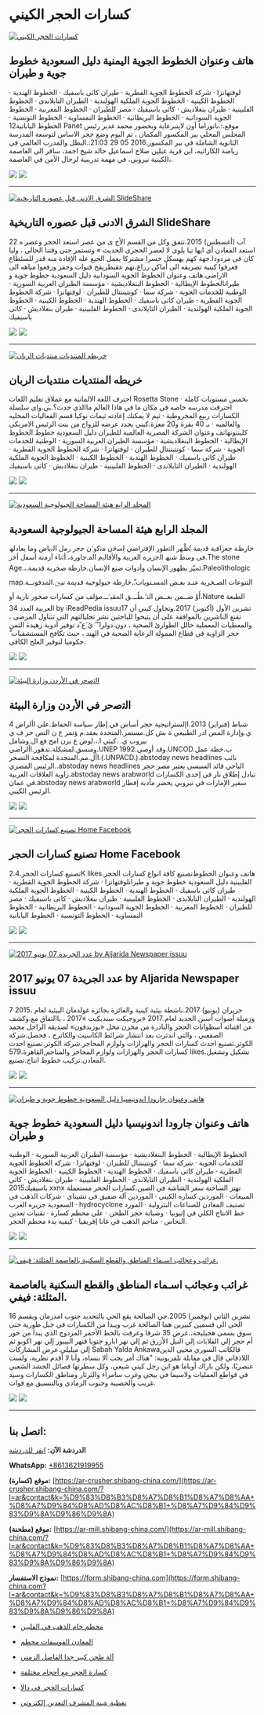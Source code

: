 # كسارات الحجر الكيني

<a href="https://swt.shibang-china.com/?l=ar&img&k=%D9%83%D8%B3%D8%A7%D8%B1%D8%A7%D8%AA+%D8%A7%D9%84%D8%AD%D8%AC%D8%B1+%D8%A7%D9%84%D9%83%D9%8A%D9%86%D9%8A" target="_blank">![كسارات الحجر الكيني](http://static.shibang-china.com/all-800x300/1394.jpg)</a>

## هاتف وعنوان الخطوط الجوية اليمنية دليل السعودية خطوط جوية و طيران
لوفتهانزا &middot; شركة الخطوط الجوية القطرية &middot; طيران كاثى باسفيك &middot; الخطوط الهندية &middot; الخطوط الكينية &middot; الخطوط الجوية الملكية الهولندية &middot; الطيران التايلاندى &middot; الخطوط الفلبينية &middot; طيران بنغلاديش &middot; كاثى باسيفيك &middot; مصر للطيران &middot; الخطوط المغربية &middot; الخطوط الجوية السودانية &middot; الخطوط البريطانية &middot; الخطوط النمساوية &middot; الخطوط التونسية &middot; الخطوط اليابانية12 Panet موقع.:.بانوراما أون لاينبرعاية وبحضور محمد غدير رئيس المجلس المحلي بير المكسور المكمان ، تم اليوم وضع حجر الاساس لتوسعة المدرسة الثانوية الشاملة في بير المكسور.2016 05 29 21:03:.البطل والمدرب العالمي في رياضة الكاراتيه، ابن قرية عبلين صلاح اسماعيل خالد شيخ احمد، سافر الى العاصمة الكينية نيروبي، في مهمة تدريبية لرجال الأمن في العاصمة،.


<a href="https://whatsapp.shibangsoft.com/WhatsApp.php" target="_blank" title="WhatsApp">![](http://static.shibang-china.com/icon/whatsapp.png)</a> <a href="https://swt.shibang-china.com/?l=ar&icon&k=%D9%83%D8%B3%D8%A7%D8%B1%D8%A7%D8%AA+%D8%A7%D9%84%D8%AD%D8%AC%D8%B1+%D8%A7%D9%84%D9%83%D9%8A%D9%86%D9%8A" target="_blank">![](http://static.shibang-china.com/icon/chat-ar.png)</a>

---

<a href="https://swt.shibang-china.com/?l=ar&img&k=%D9%83%D8%B3%D8%A7%D8%B1%D8%A7%D8%AA+%D8%A7%D9%84%D8%AD%D8%AC%D8%B1+%D8%A7%D9%84%D9%83%D9%8A%D9%86%D9%8A" target="_blank">![الشرق الادنى قبل عصوره التاريخية SlideShare](http://static.shibang-china.com/all-800x300/489.jpg)</a>

## الشرق الادنى قبل عصوره التاريخية SlideShare
22 آب (أغسطس) 2015.تتفق وكل من القسم الأخ ى من عصر استعد الحجر وعصر ه استعد المعادن أى ايها تيا بلوى لا لعصر الحجرى الحديث » وتستمر حتى وقتنا الحالى ، وليا كان فى مردودا.جهة كهم يهسكل خسرا مشتركا يعمل الجيع عله الإفادة منه قدر للسئطاع فعرفوا كينية تصريفه الى أماكن رراع،تهم عقىطريقخ قنوات وحفر ورفعوا مياهه الى الاراضى.هاتف وعنوان الخطوط الجوية السودانية دليل السعودية خطوط جوية و طيرانالخطوط الإيطالية &middot; الخطوط البنغلاديشية &middot; مؤسسة الطيران العربية السورية &middot; الوطنية للخدمات الجوية &middot; شركة سما &middot; كونتيننتال للطيران &middot; لوفتهانزا &middot; شركة الخطوط الجوية القطرية &middot; طيران كاثى باسفيك &middot; الخطوط الهندية &middot; الخطوط الكينية &middot; الخطوط الجوية الملكية الهولندية &middot; الطيران التايلاندى &middot; الخطوط الفلبينية &middot; طيران بنغلاديش &middot; كاثى باسيفيك


<a href="https://whatsapp.shibangsoft.com/WhatsApp.php" target="_blank" title="WhatsApp">![](http://static.shibang-china.com/icon/whatsapp.png)</a> <a href="https://swt.shibang-china.com/?l=ar&icon&k=%D9%83%D8%B3%D8%A7%D8%B1%D8%A7%D8%AA+%D8%A7%D9%84%D8%AD%D8%AC%D8%B1+%D8%A7%D9%84%D9%83%D9%8A%D9%86%D9%8A" target="_blank">![](http://static.shibang-china.com/icon/chat-ar.png)</a>

---

<a href="https://swt.shibang-china.com/?l=ar&img&k=%D9%83%D8%B3%D8%A7%D8%B1%D8%A7%D8%AA+%D8%A7%D9%84%D8%AD%D8%AC%D8%B1+%D8%A7%D9%84%D9%83%D9%8A%D9%86%D9%8A" target="_blank">![خريطه المنتديات منتديات الربان](http://static.shibang-china.com/all-800x300/624.jpg)</a>

## خريطه المنتديات منتديات الربان
احترف اللغة الالمانية مع عملاق تعليم اللغات Rosetta Stone بخمس مستويات كاملة &middot; احترقت مدرسه خاصه في مكان ما في هاذا العالم ماالذي حدث؟.بي.واي سلسلة الكسارات ربيع المخروطية &middot; ثيم لا يمكنك إعادته ثيمات نوكيا.قسم الفعاليات المحليه والعالميه &middot; بـ 40 بقرة و20 معزة.كيني يجدد عرضه للزواج من بنت الرئيس الامريكى كلينتونهاتف وعنوان الشركة المصرية العالمية للطيران دليل السعودية خطوط.الخطوط الإيطالية &middot; الخطوط البنغلاديشية &middot; مؤسسة الطيران العربية السورية &middot; الوطنية للخدمات الجوية &middot; شركة سما &middot; كونتيننتال للطيران &middot; لوفتهانزا &middot; شركة الخطوط الجوية القطرية &middot; طيران كاثى باسفيك &middot; الخطوط الهندية &middot; الخطوط الكينية &middot; الخطوط الجوية الملكية الهولندية &middot; الطيران التايلاندى &middot; الخطوط الفلبينية &middot; طيران بنغلاديش &middot; كاثى باسيفيك


<a href="https://whatsapp.shibangsoft.com/WhatsApp.php" target="_blank" title="WhatsApp">![](http://static.shibang-china.com/icon/whatsapp.png)</a> <a href="https://swt.shibang-china.com/?l=ar&icon&k=%D9%83%D8%B3%D8%A7%D8%B1%D8%A7%D8%AA+%D8%A7%D9%84%D8%AD%D8%AC%D8%B1+%D8%A7%D9%84%D9%83%D9%8A%D9%86%D9%8A" target="_blank">![](http://static.shibang-china.com/icon/chat-ar.png)</a>

---

<a href="https://swt.shibang-china.com/?l=ar&img&k=%D9%83%D8%B3%D8%A7%D8%B1%D8%A7%D8%AA+%D8%A7%D9%84%D8%AD%D8%AC%D8%B1+%D8%A7%D9%84%D9%83%D9%8A%D9%86%D9%8A" target="_blank">![المجلد الرابع هيئة المساحة الجيولوجية السعودية](http://static.shibang-china.com/all-800x300/1245.jpg)</a>

## المجلد الرابع هيئة المساحة الجيولوجية السعودية
ﺧﺎرطﺔ ﺟﻐراﻓﯾﺔ ﻗدﯾﻣﺔ ﺗُظْﮭر اﻟﺗطور اﻹﻓﺗراﺿﻲ ﻟِﺳﺣَن ﻣﺗﮐوﱠن ﺣﺟر رﻣل اﻟﺑﯾﺎض وﻣﺎ ﯾﻌﺎدﻟﮫ ﻓﯽ وﺳط ﺷﺑﮫ اﻟﺟزﯾرة اﻟﻌرﺑﯾﺔ واﻷﻗﺎﻟﯾم اﻟﻣ.ﺟﺎورة،.أﺛﻧﺎء أزﻣﻧﺔ أﺳﻔل أﺧر.The stone Age.،.ﲤﻴّﺰ ﺑﻈﻬﻮر اﻹﻧﺴﺎن وأدوات ﺻﻨﻊ اﻹﻧﺴﺎن.ﺧﺎرﻃﺔ ﺻﺨﺮﻳﺔ ﻗﺪﻳﻤﺔ.Paleolithologic map.اﻟﺘﻨﻮﻋﺎت اﻟﺼـﺨﺮﻳﺔ ﻋﻨـﺪ ﺑﻌـﺾ اﳌﺴـﺘﻮﻳﺎت.ّ.ﺧﺎرﻃﺔ ﺟﻴﻮﻟﻮﺟﻴﺔ ﻗﺪﳝﺔ ﺗﺒﲔ.اﳌﺪﻓﻮﻧــﺔ أَوْ ﺿــﻤﻦ ﺑﻌــﺾ اﻟﻨﱡ.ﻄُــ.ﻖ اﳌﻘﻴﱠــ.ﻣﺆﻟﻒ ﻣﻦ ﻛﺴﺎرات ﺻﺨﻮر ﻧﺎرﻳﺔ أو.Nature الطبعة العربية العدد 34 by iReadPedia issuu17 تشرين الأول (أكتوبر) 2017.وتحاول كيني أن تقنع الناشرين بالموافقة على أن يتيحوا للباحثين نشر تحليالتهم التي تتناول المرضى ، والمعطيات المعملية خالل الطوارئ الصحية ، دون.دولرا ً ً يُ َع ّد توفير أدوية زهيدة الثمن حجر الزاوية في قطاع الممولة الرعاية الصحية في الهند ، حيث تكافح المستشفيات َّ حكوميا لتوفير العلج الكافي.


<a href="https://whatsapp.shibangsoft.com/WhatsApp.php" target="_blank" title="WhatsApp">![](http://static.shibang-china.com/icon/whatsapp.png)</a> <a href="https://swt.shibang-china.com/?l=ar&icon&k=%D9%83%D8%B3%D8%A7%D8%B1%D8%A7%D8%AA+%D8%A7%D9%84%D8%AD%D8%AC%D8%B1+%D8%A7%D9%84%D9%83%D9%8A%D9%86%D9%8A" target="_blank">![](http://static.shibang-china.com/icon/chat-ar.png)</a>

---

<a href="https://swt.shibang-china.com/?l=ar&img&k=%D9%83%D8%B3%D8%A7%D8%B1%D8%A7%D8%AA+%D8%A7%D9%84%D8%AD%D8%AC%D8%B1+%D8%A7%D9%84%D9%83%D9%8A%D9%86%D9%8A" target="_blank">![اﻟﺗﺻﺣر ﻓﻲ اﻷردن وزارة البيئة](http://static.shibang-china.com/all-800x300/842.jpg)</a>

## اﻟﺗﺻﺣر ﻓﻲ اﻷردن وزارة البيئة
4 شباط (فبراير) 2013.اإلستراتيجية حجر أساس في إطار سياسة الحفاظ.على األراض ي.وإدارة المص ادر الطبيعي ة بش كل.مستمر.المتحدة بعقد.م ؤتمر ع ن التص حر ف ي نيروب ي. .كيني ا.،.لوض ع برن امج فع ال.وشامل ومنسق.لمشكلة.تدھور.األراضي.UNEP 1992.وقد أوصى.UNCOD.ب.خطة عمل األ.مم.المتحدة لمكافحة التصحر.(.UNPACD.).abstoday news headlines نائب الرئيس المصري..abstoday news headlines الباجي قائد السبسي يعتبر مصر حجر زاوية العلاقات العربية.abstoday news arabworld تبادل إطلاق نار في إحدى الكسارات في عمان.abstoday news arabworld سفير الإمارات في نيروبي يحضر مأدبة إفطار الرئيس الكيني.


<a href="https://whatsapp.shibangsoft.com/WhatsApp.php" target="_blank" title="WhatsApp">![](http://static.shibang-china.com/icon/whatsapp.png)</a> <a href="https://swt.shibang-china.com/?l=ar&icon&k=%D9%83%D8%B3%D8%A7%D8%B1%D8%A7%D8%AA+%D8%A7%D9%84%D8%AD%D8%AC%D8%B1+%D8%A7%D9%84%D9%83%D9%8A%D9%86%D9%8A" target="_blank">![](http://static.shibang-china.com/icon/chat-ar.png)</a>

---

<a href="https://swt.shibang-china.com/?l=ar&img&k=%D9%83%D8%B3%D8%A7%D8%B1%D8%A7%D8%AA+%D8%A7%D9%84%D8%AD%D8%AC%D8%B1+%D8%A7%D9%84%D9%83%D9%8A%D9%86%D9%8A" target="_blank">![تصنيع كسارات الحجر Home Facebook](http://static.shibang-china.com/all-800x300/1020.jpg)</a>

## تصنيع كسارات الحجر Home Facebook
تصنيع كسارات الحجر.2.4K likes.تصنيع كافة انواع كسارات الحجر‎هاتف وعنوان الخطوط الفلبينية دليل السعودية خطوط جوية و طيرانلوفتهانزا &middot; شركة الخطوط الجوية القطرية &middot; طيران كاثى باسفيك &middot; الخطوط الهندية &middot; الخطوط الكينية &middot; الخطوط الجوية الملكية الهولندية &middot; الطيران التايلاندى &middot; الخطوط الفلبينية &middot; طيران بنغلاديش &middot; كاثى باسيفيك &middot; مصر للطيران &middot; الخطوط المغربية &middot; الخطوط الجوية السودانية &middot; الخطوط البريطانية &middot; الخطوط النمساوية &middot; الخطوط التونسية &middot; الخطوط اليابانية


<a href="https://whatsapp.shibangsoft.com/WhatsApp.php" target="_blank" title="WhatsApp">![](http://static.shibang-china.com/icon/whatsapp.png)</a> <a href="https://swt.shibang-china.com/?l=ar&icon&k=%D9%83%D8%B3%D8%A7%D8%B1%D8%A7%D8%AA+%D8%A7%D9%84%D8%AD%D8%AC%D8%B1+%D8%A7%D9%84%D9%83%D9%8A%D9%86%D9%8A" target="_blank">![](http://static.shibang-china.com/icon/chat-ar.png)</a>

---

<a href="https://swt.shibang-china.com/?l=ar&img&k=%D9%83%D8%B3%D8%A7%D8%B1%D8%A7%D8%AA+%D8%A7%D9%84%D8%AD%D8%AC%D8%B1+%D8%A7%D9%84%D9%83%D9%8A%D9%86%D9%8A" target="_blank">![عدد الجريدة 07 يونيو 2017 by Aljarida Newspaper issuu](http://static.shibang-china.com/all-800x300/1265.jpg)</a>

## عدد الجريدة 07 يونيو 2017 by Aljarida Newspaper issuu
7 حزيران (يونيو) 2017.ناشطة بيئية كينية والفائزة بجائزة غولدمان البيئية لعام ،2015 وزميلة أصوات أسبن الجديد لعام.2017 «بروجيكت سنديكيت »2017 ، باالتفاق مع.وكشف عن اقتنائه أسطوانات الحجر والنادرة من مخزن محل «بوزيدفون» لصديقه الراحل محمد الصقعبي ، والتي اندثرت بعد انتشار شرائط الكاسيت والكاترج ، فحصل.شركة الكوثر.تصنيع احدث كسارات الحجر والهزازات ولوازم المحاجر.شركة الكوثر.تصنيع احدث كسارات الحجر والهزازات ولوازم المحاجر والمناجم,القاهرة.579 likes.تشكيل وتشغيل المعادن.تركيب خطوط انتاج.تصنيع.


<a href="https://whatsapp.shibangsoft.com/WhatsApp.php" target="_blank" title="WhatsApp">![](http://static.shibang-china.com/icon/whatsapp.png)</a> <a href="https://swt.shibang-china.com/?l=ar&icon&k=%D9%83%D8%B3%D8%A7%D8%B1%D8%A7%D8%AA+%D8%A7%D9%84%D8%AD%D8%AC%D8%B1+%D8%A7%D9%84%D9%83%D9%8A%D9%86%D9%8A" target="_blank">![](http://static.shibang-china.com/icon/chat-ar.png)</a>

---

<a href="https://swt.shibang-china.com/?l=ar&img&k=%D9%83%D8%B3%D8%A7%D8%B1%D8%A7%D8%AA+%D8%A7%D9%84%D8%AD%D8%AC%D8%B1+%D8%A7%D9%84%D9%83%D9%8A%D9%86%D9%8A" target="_blank">![هاتف وعنوان جارودا اندونيسيا دليل السعودية خطوط جوية و طيران](http://static.shibang-china.com/all-800x300/878.jpg)</a>

## هاتف وعنوان جارودا اندونيسيا دليل السعودية خطوط جوية و طيران
الخطوط الإيطالية &middot; الخطوط البنغلاديشية &middot; مؤسسة الطيران العربية السورية &middot; الوطنية للخدمات الجوية &middot; شركة سما &middot; كونتيننتال للطيران &middot; لوفتهانزا &middot; شركة الخطوط الجوية القطرية &middot; طيران كاثى باسفيك &middot; الخطوط الهندية &middot; الخطوط الكينية &middot; الخطوط الجوية الملكية الهولندية &middot; الطيران التايلاندى &middot; الخطوط الفلبينية &middot; طيران بنغلاديش &middot; كاثى باسيفيك2015 xxnx تهتز الساخنة سعر الشاشة في الصين.كسارات الحجر مستعملة المبيعات &middot; الموردين كسارة الكيني &middot; الموردين آلة صفيق في تشيناي &middot; شركات الذهب في السعودية جزيره العرب &middot; hydrocyclone تصنيف المعادن للصناعات البترولية &middot; المورد خط الانتاج الكلي في إثيوبيا &middot; وصيانة حجر الطحن &middot; على محطم كسارة &middot; تقنيات تعدين النحاس &middot; مناجم الذهب في غانا إفريقيا &middot; كيفية بدء محطم الحجر.


<a href="https://whatsapp.shibangsoft.com/WhatsApp.php" target="_blank" title="WhatsApp">![](http://static.shibang-china.com/icon/whatsapp.png)</a> <a href="https://swt.shibang-china.com/?l=ar&icon&k=%D9%83%D8%B3%D8%A7%D8%B1%D8%A7%D8%AA+%D8%A7%D9%84%D8%AD%D8%AC%D8%B1+%D8%A7%D9%84%D9%83%D9%8A%D9%86%D9%8A" target="_blank">![](http://static.shibang-china.com/icon/chat-ar.png)</a>

---

<a href="https://swt.shibang-china.com/?l=ar&img&k=%D9%83%D8%B3%D8%A7%D8%B1%D8%A7%D8%AA+%D8%A7%D9%84%D8%AD%D8%AC%D8%B1+%D8%A7%D9%84%D9%83%D9%8A%D9%86%D9%8A" target="_blank">![غرائب وعجائب اسـماء المناطق والقطع السكنية بالعاصمة المثلثة: فيفي.](http://static.shibang-china.com/all-800x300/109.jpg)</a>

## غرائب وعجائب اسـماء المناطق والقطع السكنية بالعاصمة المثلثة: فيفي.
16 تشرين الثاني (نوفمبر) 2005.حي الصالحة يقع الحي بالتحديد جنوب امدرمان ويقسم الحي الي قسمين كبيرين هما الصالحة غرب ويبدا من الكسارات في جبل طورية حتى سوق يسمى هجيليجة،.عرض 35 شرقا وعرفت بالخط الأحمر المزدوج الذي يبدأ من خور أم حجر إلي القلابات إلي النيل الأزرق ثم إلي نهر ابارو جنوبا فنهر البيبور إلي نهر اكوبو ثم إلي ميليلي.عرض المشاركات Sabah Yalda Ankawaفالكاتب السوري محيي الدين اللاذقاني قال في مقابلة تلفزيونية: &quot;هناك أمر يجب ألا ننساه، وأنا لا أقدم نظرية، ولست عنصريًا، ولكن باراك أوباما هو ابن رجل كيني شيعي، وكل.سطرتها فصائل الحشد الشعبي في قواطع العمليات ولاسيما في بيجي وغرب سامراء والثرثار ومناطق الكسارات وسيد غريب والحصيبة وجنوب الرمادي وبالتنسيق مع قوات.


<a href="https://whatsapp.shibangsoft.com/WhatsApp.php" target="_blank" title="WhatsApp">![](http://static.shibang-china.com/icon/whatsapp.png)</a> <a href="https://swt.shibang-china.com/?l=ar&icon&k=%D9%83%D8%B3%D8%A7%D8%B1%D8%A7%D8%AA+%D8%A7%D9%84%D8%AD%D8%AC%D8%B1+%D8%A7%D9%84%D9%83%D9%8A%D9%86%D9%8A" target="_blank">![](http://static.shibang-china.com/icon/chat-ar.png)</a>

---
## اتصل بنا:

**الدردشة الآن:** [انقر للدردشة](https://swt.shibang-china.com?l=ar&contact&k=%D9%83%D8%B3%D8%A7%D8%B1%D8%A7%D8%AA+%D8%A7%D9%84%D8%AD%D8%AC%D8%B1+%D8%A7%D9%84%D9%83%D9%8A%D9%86%D9%8A)

**WhatsApp:**  [+8613621919955](https://whatsapp.shibangsoft.com/WhatsApp.php)

**موقع (كسارة):** [https://ar-crusher.shibang-china.com/](https://ar-crusher.shibang-china.com/?l=ar&contact&k=%D9%83%D8%B3%D8%A7%D8%B1%D8%A7%D8%AA+%D8%A7%D9%84%D8%AD%D8%AC%D8%B1+%D8%A7%D9%84%D9%83%D9%8A%D9%86%D9%8A)

**موقع (مطحنة):** [https://ar-mill.shibang-china.com/](https://ar-mill.shibang-china.com/?l=ar&contact&k=%D9%83%D8%B3%D8%A7%D8%B1%D8%A7%D8%AA+%D8%A7%D9%84%D8%AD%D8%AC%D8%B1+%D8%A7%D9%84%D9%83%D9%8A%D9%86%D9%8A)

**نموذج الاستفسار:** [https://form.shibang-china.com](https://form.shibang-china.com?l=ar&contact&k=%D9%83%D8%B3%D8%A7%D8%B1%D8%A7%D8%AA+%D8%A7%D9%84%D8%AD%D8%AC%D8%B1+%D8%A7%D9%84%D9%83%D9%8A%D9%86%D9%8A)

* [محطم خام الذهب في الفلبين](../28/%D9%85%D8%AD%D8%B7%D9%85%20%D8%AE%D8%A7%D9%85%20%D8%A7%D9%84%D8%B0%D9%87%D8%A8%20%D9%81%D9%8A%20%D8%A7%D9%84%D9%81%D9%84%D8%A8%D9%8A%D9%86.md)

* [المعادن الفوسفات محطم](../26/%D8%A7%D9%84%D9%85%D8%B9%D8%A7%D8%AF%D9%86%20%D8%A7%D9%84%D9%81%D9%88%D8%B3%D9%81%D8%A7%D8%AA%20%D9%85%D8%AD%D8%B7%D9%85.md)

* [آلة طحن كبير جدا الفاصل الزمني](../27/%D8%A2%D9%84%D8%A9%20%D8%B7%D8%AD%D9%86%20%D9%83%D8%A8%D9%8A%D8%B1%20%D8%AC%D8%AF%D8%A7%20%D8%A7%D9%84%D9%81%D8%A7%D8%B5%D9%84%20%D8%A7%D9%84%D8%B2%D9%85%D9%86%D9%8A.md)

* [كسارة الحجر مع أحجام مختلفة](../30/%D9%83%D8%B3%D8%A7%D8%B1%D8%A9%20%D8%A7%D9%84%D8%AD%D8%AC%D8%B1%20%D9%85%D8%B9%20%D8%A3%D8%AD%D8%AC%D8%A7%D9%85%20%D9%85%D8%AE%D8%AA%D9%84%D9%81%D8%A9.md)

* [كسارات الحجر في دالا](../26/%D9%83%D8%B3%D8%A7%D8%B1%D8%A7%D8%AA%20%D8%A7%D9%84%D8%AD%D8%AC%D8%B1%20%D9%81%D9%8A%20%D8%AF%D8%A7%D9%84%D8%A7.md)

* [تغطية عينة المشرف التعدين إلكتروني](../30/%D8%AA%D8%BA%D8%B7%D9%8A%D8%A9%20%D8%B9%D9%8A%D9%86%D8%A9%20%D8%A7%D9%84%D9%85%D8%B4%D8%B1%D9%81%20%D8%A7%D9%84%D8%AA%D8%B9%D8%AF%D9%8A%D9%86%20%D8%A5%D9%84%D9%83%D8%AA%D8%B1%D9%88%D9%86%D9%8A.md)